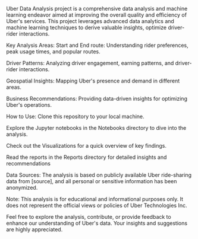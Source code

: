 Uber Data Analysis project is a comprehensive data analysis and machine learning endeavor aimed at improving the overall quality and efficiency of Uber's services. This project leverages advanced data analytics and machine learning techniques to derive valuable insights, optimize driver-rider interactions.

Key Analysis Areas:
Start and End route: Understanding rider preferences, peak usage times, and popular routes.

Driver Patterns: Analyzing driver engagement, earning patterns, and driver-rider interactions.

Geospatial Insights: Mapping Uber's presence and demand in different areas.

Business Recommendations: Providing data-driven insights for optimizing Uber's operations.

How to Use:
Clone this repository to your local machine.

Explore the Jupyter notebooks in the Notebooks directory to dive into the analysis.

Check out the Visualizations for a quick overview of key findings.

Read the reports in the Reports directory for detailed insights and recommendations

Data Sources:
The analysis is based on publicly available Uber ride-sharing data from [source], and all personal or sensitive information has been anonymized.

Note:
This analysis is for educational and informational purposes only. It does not represent the official views or policies of Uber Technologies Inc.

Feel free to explore the analysis, contribute, or provide feedback to enhance our understanding of Uber's data. Your insights and suggestions are highly appreciated.
